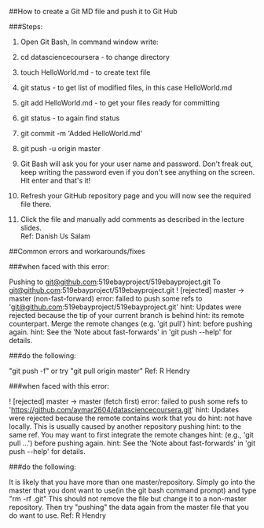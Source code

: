 ##How to create a Git MD file and push it to Git Hub

###Steps:

1) Open Git Bash, In command window write:

2) cd datasciencecoursera - to change directory

3) touch HelloWorld.md - to create text file

4) git status - to get list of modified files, in this case HelloWorld.md

5) git add HelloWorld.md - to get your files ready for committing 

6) git status - to again find status

7) git commit -m 'Added HelloWorld.md'

8) git push -u origin master

9) Git Bash will ask you for your user name and password. Don't freak out, keep writing the password even if you don't see anything on the screen. Hit enter and that's it!

10) Refresh your GitHub repository page and you will now see the required file there.

11) Click the file and manually add comments as described in the lecture slides.  
Ref: Danish Us Salam

##Common errors and workarounds/fixes

###when faced with this error:

Pushing to git@github.com:519ebayproject/519ebayproject.git
To git@github.com:519ebayproject/519ebayproject.git
 ! [rejected]        master -> master (non-fast-forward)
error: failed to push some refs to 'git@github.com:519ebayproject/519ebayproject.git'
hint: Updates were rejected because the tip of your current branch is behind
hint: its remote counterpart. Merge the remote changes (e.g. 'git pull')
hint: before pushing again.
hint: See the 'Note about fast-forwards' in 'git push --help' for details.

###do the following:

"git push -f" or try "git pull origin master" 
Ref: R Hendry

###when faced with this error:

 ! [rejected]        master -> master (fetch first)
error: failed to push some refs to 'https://github.com/aymar2604/datasciencecoursera.git'
hint: Updates were rejected because the remote contains work that you do
hint: not have locally. This is usually caused by another repository pushing
hint: to the same ref. You may want to first integrate the remote changes
hint: (e.g., 'git pull ...') before pushing again.
hint: See the 'Note about fast-forwards' in 'git push --help' for details.

###do the following:

It is likely that you have more than one master/repository.
Simply go into the master that you dont want to use(in the git bash command prompt) and type "rm -rf .git"
This should not remove the file but change it to a non-master repository.
Then try "pushing" the data again from the master file that you do want to use.
Ref: R Hendry
